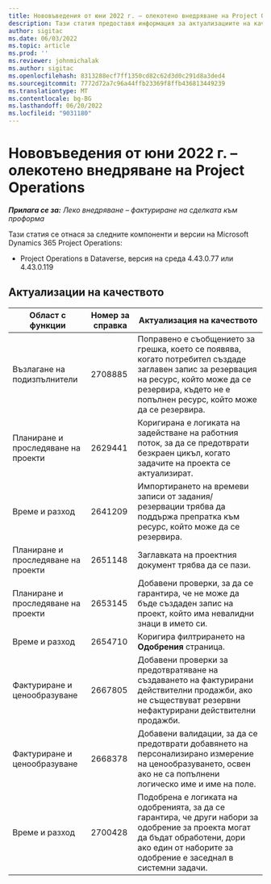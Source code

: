 ```yaml
---
title: Нововъведения от юни 2022 г. – олекотено внедряване на Project Operations
description: Тази статия предоставя информация за актуализациите на качеството, налични в изданието на олекотено внедряване на Microsoft Dynamics 365 Project Operations за юни 2022 г.
author: sigitac
ms.date: 06/03/2022
ms.topic: article
ms.prod: ''
ms.reviewer: johnmichalak
ms.author: sigitac
ms.openlocfilehash: 8313288ecf7ff1350cd82c62d3d0c291d8a3ded4
ms.sourcegitcommit: 7772d72a7c96a44ffb23369f8ffb436813449239
ms.translationtype: MT
ms.contentlocale: bg-BG
ms.lasthandoff: 06/20/2022
ms.locfileid: "9031180"
---
```

# <a name="whats-new-june-2022---project-operations-lite-deployment"></a>Нововъведения от юни 2022 г. – олекотено внедряване на Project Operations

_**Прилага се за:** Леко внедряване – фактуриране на сделката към проформа_

Тази статия се отнася за следните компоненти и версии на Microsoft Dynamics 365 Project Operations:

- Project Operations в Dataverse, версия на среда 4.43.0.77 или 4.43.0.119

## <a name="quality-updates"></a>Актуализации на качеството

| Област с функции | Номер за справка | Актуализация на качеството |
| --- | --- | --- |
| Възлагане на подизпълнители | 2708885 | Поправено е съобщението за грешка, което се появява, когато потребител създаде заглавен запис за резервация на ресурс, който може да се резервира, където не е попълнен ресурс, който може да се резервира. |
| Планиране и проследяване на проекти | 2629441 | Коригирана е логиката на задействане на работния поток, за да се предотврати безкраен цикъл, когато задачите на проекта се актуализират. |
| Време и разход | 2641209 | Импортирането на времеви записи от задания/резервации трябва да поддържа препратка към ресурс, който може да се резервира. |
| Планиране и проследяване на проекти | 2651148 | Заглавката на проектния документ трябва да се пази.|
| Планиране и проследяване на проекти | 2653145 | Добавени проверки, за да се гарантира, че не може да бъде създаден запис на проект, който има невалидни знаци в името си. |
| Време и разход | 2654710 | Коригира филтрирането на **Одобрения** страница. |
| Фактуриране и ценообразуване | 2667805 | Добавени проверки за предотвратяване на създаването на фактурирани действителни продажби, ако не съществуват резервни нефактурирани действителни продажби. |
| Фактуриране и ценообразуване | 2668378 | Добавени валидации, за да се предотврати добавянето на персонализирано измерение на ценообразуването, освен ако не са попълнени логическо име и име на поле. |
| Време и разход | 2700428 | Подобрена е логиката на одобренията, за да се гарантира, че други набори за одобрение за проекта могат да бъдат обработени, дори ако един от наборите за одобрение е заседнал в системни задачи. |

